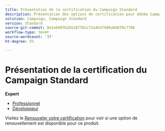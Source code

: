 ```yaml
---
title: Présentation de la certification du Campaign Standard
description: Présentation des options de certification pour Adobe Campaign Standard
solution: Campaign, Campaign Standard
version: Standard
source-git-commit: 8e1eb997b2b5187f62c72a443f9d6a848f8c7708
workflow-type: tm+mt
source-wordcount: '37'
ht-degree: 5%

---
```


# Présentation de la certification du Campaign Standard

**Expert**

* [Professionnel](/help/certifications/acs/acs-e-business.md) <!--AD0-E307-->
* [Développeur](/help/certifications/acs/acs-e-developer.md) <!--AD0-E306-->

Visitez le [Renouveler votre certification](/help/certifications/renew.md) pour voir si une option de renouvellement est disponible pour ce produit.
